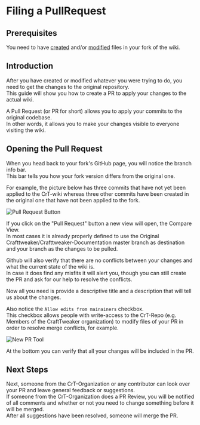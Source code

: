 # Filing a PullRequest

## Prerequisites
You need to have [created](/Contribute/OnlineEditor/Create) and/or [modified](/Contribute/OnlineEditor/Edit) files in your fork of the wiki.

## Introduction
After you have created or modified whatever you were trying to do, you need to get the changes to the original repository.  
This guide will show you how to create a PR to apply your changes to the actual wiki.  

A Pull Request (or PR for short) allows you to apply your commits to the original codebase.  
In other words, it allows you to make your changes visible to everyone visiting the wiki.  


## Opening the Pull Request
When you head back to your fork's GitHub page, you will notice the branch info bar.  
This bar tells you how your fork version differs from the original one.  

For example, the picture below has three commits that have not yet been applied to the CrT-wiki whereas three other commits have been created in the original one that have not been applied to the fork.

![Pull Request Button](/Contribute/assets/PullRequest_Compare_PullRequestButton.png)


If you click on the "Pull Request" button a new view will open, the Compare View.  
In most cases it is already properly defined to use the Original Crafttweaker/Crafttweaker-Documentation master branch as destination and your branch as the changes to be pulled.  

Github will also verify that there are no conflicts between your changes and what the current state of the wiki is.  
In case it does find any misfits it will alert you, though you can still create the PR and ask for our help to resolve the conflicts.

Now all you need is provide a descriptive title and a description that will tell us about the changes.  

Also notice the `Allow edits from mainainers` checkbox.  
This checkbox allows people with write-access to the CrT-Repo (e.g. Members of the CraftTweaker organization) to modify files of your PR in order to resolve merge conflicts, for example.

![New PR Tool](/Contribute/assets/PullRequest_Create.png)

At the bottom you can verify that all your changes will be included in the PR.

## Next Steps
Next, someone from the CrT-Organization or any contributor can look over your PR and leave general feedback or suggestions.  
If someone from the CrT-Organization does a PR Review, you will be notified of all comments and whether or not you need to change something before it will be merged.  
After all suggestions have been resolved, someone will merge the PR.  